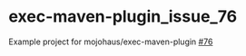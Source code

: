 # exec-maven-plugin_issue_76

Example project for mojohaus/exec-maven-plugin [#76](https://github.com/mojohaus/exec-maven-plugin/issues/76)
